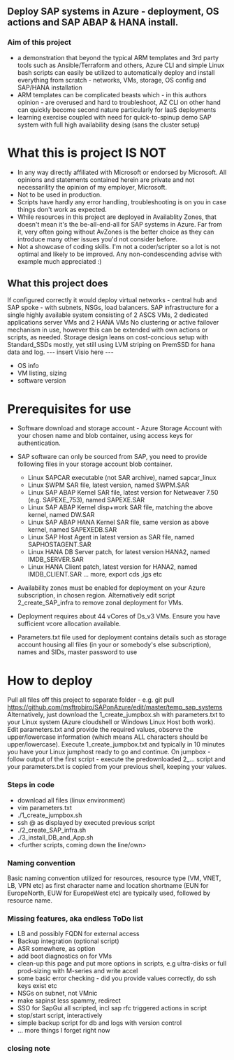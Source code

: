 ## Deploy SAP systems in Azure - deployment, OS actions and SAP ABAP & HANA install.

### Aim of this project
- a demonstration that beyond the typical ARM templates and 3rd party tools such as Ansible/Terraform and others, Azure CLI and simple Linux bash scripts can easily be utilized to automatically deploy and install everything from scratch - networks, VMs, storage, OS config and SAP/HANA installation
- ARM templates can be complicated beasts which - in this authors opinion - are overused and hard to troubleshoot, AZ CLI on other hand can quickly become second nature particularly for IaaS deployments
- learning exercise coupled with need for quick-to-spinup demo SAP system with full high availability desing (sans the cluster setup)

# What this is project IS NOT
- In any way directly affiliated with Microsoft or endorsed by Microsoft. All opinions and statements contained herein are private and not necessarility the opinion of my employer, Microsoft.
- Not to be used in production. 
- Scripts have hardly any error handling, troubleshooting is on you in case things don't work as expected.
- While resources in this project are deployed in Availablity Zones, that doesn't mean it's the be-all-end-all for SAP systems in Azure. Far from it, very often going without AvZones is the better choice as they can introduce many other issues you'd not consider before.
- Not a showcase of coding skills. I'm not a coder/scripter so a lot is not optimal and likely to be improved. Any non-condescending advise with example much appreciated :)


## What this project does
If configured correctly it would deploy virtual networks - central hub and SAP spoke - with subnets, NSGs, load balancers.
SAP infrastructure for a single highly available system consisting of 2 ASCS VMs, 2 dedicated applications server VMs and 2 HANA VMs
No clustering or active failover mechanism in use, however this can be extended with own actions or scripts, as needed.
Storage design leans on cost-concious setup with Standard_SSDs mostly, yet still using LVM striping on PremSSD for hana data and log.
 --- insert Visio here ---
 - OS info
 - VM listing, sizing
 - software version
 
# Prerequisites for use
- Software download and storage account - Azure Storage Account with your chosen name and blob container, using access keys for authentication.
- SAP software can only be sourced from SAP, you need to provide following files in your storage account blob container. 
    - Linux SAPCAR executable (not SAR archive), named sapcar_linux
    - Linux SWPM SAR file, latest version, named SWPM.SAR
    - Linux SAP ABAP Kernel SAR file, latest version for Netweaver 7.50 (e.g. SAPEXE_753), named SAPEXE.SAR
    - Linux SAP ABAP Kernel disp+work SAR file, matching the above kernel, named DW.SAR
    - Linux SAP ABAP HANA Kernel SAR file, same version as above kernel, named SAPEXEDB.SAR
    - Linux SAP Host Agent in latest version as SAR file, named SAPHOSTAGENT.SAR
    - Linux HANA DB Server patch, for latest version HANA2, named IMDB_SERVER.SAR
    - Linux HANA Client patch, latest version for HANA2, named IMDB_CLIENT.SAR
... more, export cds ,igs etc


- Availability zones must be enabled for deployment on your Azure subscription, in chosen region. Alternatively edit script 2_create_SAP_infra to remove zonal deployment for VMs.
- Deployment requires about 44 vCores of Ds_v3 VMs. Ensure you have sufficient vcore allocation available.
- Parameters.txt file used for deployment contains details such as storage account housing all files (in your or somebody's else subscription), names and SIDs, master password to use

# How to deploy
Pull all files off this project to separate folder - e.g. git pull https://github.com/msftrobiro/SAPonAzure/edit/master/temp_sap_systems
Alternatively, just download the 1_create_jumpbox.sh with parameters.txt to your Linux system (Azure cloudshell or Windows Linux Host both work).
Edit parameters.txt and provide the required values, observe the upper/lowercase information (which means ALL characters should be upper/lowercase).
Execute 1_create_jumpbox.txt and typically in 10 minutes you have your Linux jumphost ready to go and continue.
On jumpbox - follow output of the first script - execute the predownloaded 2_... script and your parameters.txt is copied from your previous shell, keeping your values.

### Steps in code
- download all files (linux environment)
- vim parameters.txt
- ./1_create_jumpbox.sh
- ssh <username>@<jumpbox> as displayed by executed previous script
- ./2_create_SAP_infra.sh
- ./3_install_DB_and_App.sh
- <further scripts, coming down the line/own>

### Naming convention
Basic naming convention utilized for resources, resource type (VM, VNET, LB, VPN etc) as first character name and location shortname (EUN for EuropeNorth, EUW for EuropeWest etc) are typically used, followed by resource name.


### Missing features, aka endless ToDo list
- LB and possibly FQDN for external access
- Backup integration (optional script)
- ASR somewhere, as option
- add boot diagnostics on for VMs
- clean-up this page and put more options in scripts, e.g ultra-disks or full prod-sizing with M-series and write accel
- some basic error checking - did you provide values correctly, do ssh keys exist etc
- NSGs on subnet, not VMnic
- make sapinst less spammy, redirect
- SSO for SapGui all scripted, incl sap rfc triggered actions in script 
- stop/start script, interactively
- simple backup script for db and logs with version control
- ... more things I forget right now


### closing note

